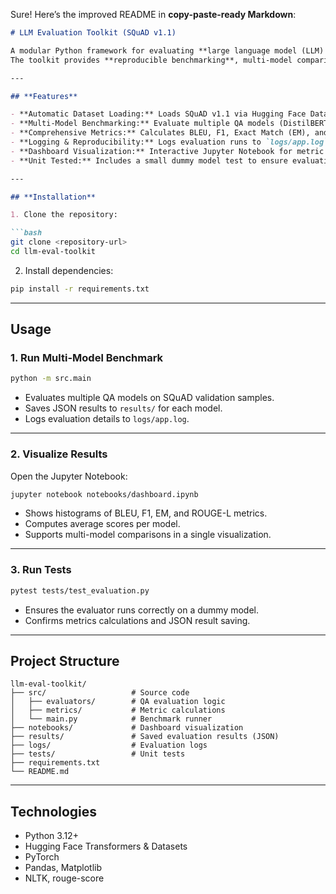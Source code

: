 Sure! Here’s the improved README in **copy-paste-ready Markdown**:

````markdown
# LLM Evaluation Toolkit (SQuAD v1.1)

A modular Python framework for evaluating **large language model (LLM) question-answering outputs** using the **SQuAD v1.1 dataset**.  
The toolkit provides **reproducible benchmarking**, multi-model comparison, and interactive visualizations for model performance analysis.

---

## **Features**

- **Automatic Dataset Loading:** Loads SQuAD v1.1 via Hugging Face Datasets, with support for selecting a subset of validation samples.  
- **Multi-Model Benchmarking:** Evaluate multiple QA models (DistilBERT, BERT, RoBERTa, or custom models) side by side.  
- **Comprehensive Metrics:** Calculates BLEU, F1, Exact Match (EM), and ROUGE-L for structured performance evaluation.  
- **Logging & Reproducibility:** Logs evaluation runs to `logs/app.log` and saves JSON results per model in `results/`.  
- **Dashboard Visualization:** Interactive Jupyter Notebook for metric distributions and model comparisons.  
- **Unit Tested:** Includes a small dummy model test to ensure evaluation correctness.

---

## **Installation**

1. Clone the repository:

```bash
git clone <repository-url>
cd llm-eval-toolkit
````

2. Install dependencies:

```bash
pip install -r requirements.txt
```

---

## **Usage**

### 1. Run Multi-Model Benchmark

```bash
python -m src.main
```

* Evaluates multiple QA models on SQuAD validation samples.
* Saves JSON results to `results/` for each model.
* Logs evaluation details to `logs/app.log`.

---

### 2. Visualize Results

Open the Jupyter Notebook:

```bash
jupyter notebook notebooks/dashboard.ipynb
```

* Shows histograms of BLEU, F1, EM, and ROUGE-L metrics.
* Computes average scores per model.
* Supports multi-model comparisons in a single visualization.

---

### 3. Run Tests

```bash
pytest tests/test_evaluation.py
```

* Ensures the evaluator runs correctly on a dummy model.
* Confirms metrics calculations and JSON result saving.

---

## **Project Structure**

```
llm-eval-toolkit/
├── src/                   # Source code
│   ├── evaluators/        # QA evaluation logic
│   ├── metrics/           # Metric calculations
│   └── main.py            # Benchmark runner
├── notebooks/             # Dashboard visualization
├── results/               # Saved evaluation results (JSON)
├── logs/                  # Evaluation logs
├── tests/                 # Unit tests
├── requirements.txt
└── README.md
```

---

## **Technologies**

* Python 3.12+
* Hugging Face Transformers & Datasets
* PyTorch
* Pandas, Matplotlib
* NLTK, rouge-score


